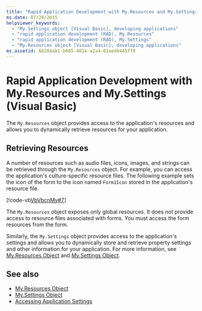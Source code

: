```yaml
---
title: "Rapid Application Development with My.Resources and My.Settings (Visual Basic)"
ms.date: 07/20/2015
helpviewer_keywords: 
  - "My.Settings object [Visual Basic], developing applications"
  - "rapid application development (RAD), My.Resources"
  - "rapid application development (RAD), My.Settings"
  - "My.Resources object [Visual Basic], developing applications"
ms.assetid: 68284ab1-b685-4814-a2a4-01ae40445ff8
---
```

# Rapid Application Development with My.Resources and My.Settings (Visual Basic)
The `My.Resources` object provides access to the application's resources and allows you to dynamically retrieve resources for your application.  
  
## Retrieving Resources  
 A number of resources such as audio files, icons, images, and strings can be retrieved through the `My.Resources` object. For example, you can access the application's culture-specific resource files. The following example sets the icon of the form to the icon named `Form1Icon` stored in the application's resource file.  
  
 [!code-vb[VbVbcnMy#7](~/samples/snippets/visualbasic/VS_Snippets_VBCSharp/VbVbcnMy/VB/Class1.vb#7)]  
  
 The `My.Resources` object exposes only global resources. It does not provide access to resource files associated with forms. You must access the form resources from the form.  
  
 Similarly, the `My.Settings` object provides access to the application's settings and allows you to dynamically store and retrieve property settings and other information for your application. For more information, see [My.Resources Object](../../../visual-basic/language-reference/objects/my-resources-object.md) and [My.Settings Object](../../../visual-basic/language-reference/objects/my-settings-object.md).  
  
## See also

- [My.Resources Object](../../../visual-basic/language-reference/objects/my-resources-object.md)
- [My.Settings Object](../../../visual-basic/language-reference/objects/my-settings-object.md)
- [Accessing Application Settings](../../../visual-basic/developing-apps/programming/app-settings/index.md)
